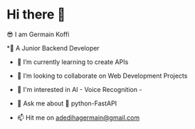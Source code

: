 # Hi there 👋

 😎 I am Germain Koffi 
 
*🌱 A Junior Backend Developer

- 🔭 I’m currently learning to create APIs
 
- 👯 I’m looking to collaborate on Web Development Projects

- 👀 I'm interested in AI - Voice Recognition - 

- 💬 Ask me about 🐍 python-FastAPI

- 📫 Hit me on adedihagermain@gmail.com

